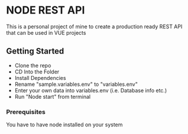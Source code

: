 # NODE REST API

This is a personal project of mine to create a production ready REST API that can be used in VUE projects

## Getting Started

* Clone the repo
* CD Into the Folder
* Install Dependencies
* Rename "sample.variables.env" to "variables.env"
* Enter your own data into variables.env (i.e. Database info etc.)
* Run "Node start" from terminal

### Prerequisites

You have to have node installed on your system
